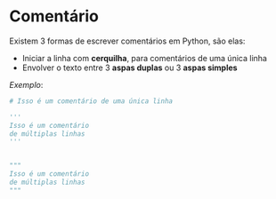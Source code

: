 # Comentário

Existem 3 formas de escrever comentários em Python, são elas:
* Iniciar a linha com **cerquilha**, para comentários de uma única linha
* Envolver o texto entre 3 **aspas duplas** ou 3 **aspas simples**

*Exemplo*:
~~~python
# Isso é um comentário de uma única linha

'''
Isso é um comentário
de múltiplas linhas
'''


"""
Isso é um comentário
de múltiplas linhas
"""
~~~